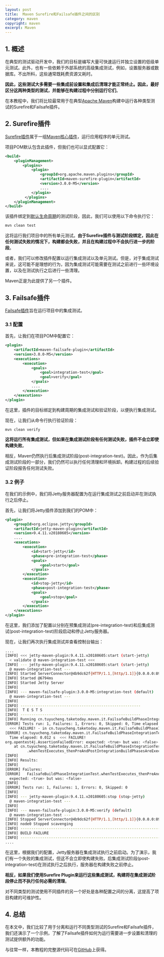 ```yaml
---
layout: post
title:  Maven Surefire和Failsafe插件之间的区别
category: maven
copyright: maven
excerpt: Maven
---
```


## 1. 概述

在典型的测试驱动开发中，我们的目标是编写大量可快速运行并独立设置的低级单元测试。此外，也有一些依赖于外部系统的高级集成测试，例如，设置服务器或数据库。不出所料，这些通常既耗费资源又耗时。

**因此，这些测试大多需要一些集成前设置和集成后清理才能正常终止。因此，最好区分这两种类型的测试，并能够在构建过程中分别运行它们**。

在本教程中，我们将比较最常用于在典型[Apache Maven](https://www.baeldung.com/maven-guide)构建中运行各种类型测试的Surefire和Failsafe插件。

## 2. Surefire插件

[Surefire插件](https://www.baeldung.com/maven-surefire-plugin)属于一组[Maven核心插件](https://www.baeldung.com/core-maven-plugins)，运行应用程序的单元测试。

项目POM默认包含此插件，但我们也可以显式配置它：

```xml
<build>
    <pluginManagement>
        <plugins>
            <plugin>
                <groupId>org.apache.maven.plugins</groupId>
                <artifactId>maven-surefire-plugin</artifactId>
                <version>3.0.0-M5</version>
                ....
            </plugin>
         </plugins>
    </pluginManagement>
</build>
```

该插件绑定到[默认生命周期](https://www.baeldung.com/maven#introduction-8)的测试阶段，因此，我们可以使用以下命令执行它：

```bash
mvn clean test
```

这将运行我们项目中的所有单元测试。**由于Surefire插件与测试阶段绑定，因此在任何测试失败的情况下，构建都会失败，并且在构建过程中不会执行进一步的阶段**。

或者，我们可以修改插件配置以运行集成测试以及单元测试。但是，对于集成测试来说，这可能不是理想的行为，因为集成测试可能需要在测试之前进行一些环境设置，以及在测试执行之后进行一些清理。

Maven正是为此提供了另一个插件。

## 3. Failsafe插件

[Failsafe插件](https://www.baeldung.com/maven-failsafe-plugin)旨在运行项目中的集成测试。

### 3.1 配置

首先，让我们在项目POM中配置它：

```xml
<plugin>
    <artifactId>maven-failsafe-plugin</artifactId>
    <version>3.0.0-M5</version>
    <executions>
        <execution>
            <goals>
                <goal>integration-test</goal>
                <goal>verify</goal>
            </goals>
            ....
        </execution>
    </executions>
</plugin>
```

在这里，插件的目标绑定到构建周期的集成测试和验证阶段，以便执行集成测试。

现在，让我们从命令行执行验证阶段：

```bash
mvn clean verify
```

**这将运行所有集成测试，但如果在集成测试阶段有任何测试失败，插件不会立即使构建失败**。

相反，Maven仍然执行后集成测试阶段(post-integration-test)。因此，作为后集成测试阶段的一部分，我们仍然可以执行任何清理和环境拆卸。构建过程的后续验证阶段报告任何测试失败。

### 3.2 例子

在我们的示例中，我们将Jetty服务器配置为在运行集成测试之前启动并在测试执行之后停止。

首先，让我们将Jetty插件添加到我们的POM中：

```xml
<plugin>
    <groupId>org.eclipse.jetty</groupId>
    <artifactId>jetty-maven-plugin</artifactId>
    <version>9.4.11.v20180605</version>
    ....
    <executions>
        <execution>
            <id>start-jetty</id>
            <phase>pre-integration-test</phase>
            <goals>
                <goal>start</goal>
            </goals>
        </execution>
        <execution>
            <id>stop-jetty</id>
            <phase>post-integration-test</phase>
            <goals>
                <goal>stop</goal>
            </goals>
        </execution>
    </executions>
</plugin>
```

在这里，我们添加了配置以分别在预集成测试(pre-integration-test)和后集成测试(post-integration-test)阶段启动和停止Jetty服务器。

现在，让我们再次执行集成测试并查看控制台输出：

```bash
....
[INFO] <<< jetty-maven-plugin:9.4.11.v20180605:start (start-jetty) 
  < validate @ maven-integration-test <<<
[INFO] --- jetty-maven-plugin:9.4.11.v20180605:start (start-jetty)
  @ maven-integration-test ---
[INFO] Started ServerConnector@4b9dc62f{HTTP/1.1,[http/1.1]}{0.0.0.0:8999}
[INFO] Started @6794ms
[INFO] Started Jetty Server
[INFO]
[INFO] --- maven-failsafe-plugin:3.0.0-M5:integration-test (default)
  @ maven-integration-test ---
[INFO]
[INFO] -------------------------------------------------------
[INFO]  T E S T S
[INFO] -------------------------------------------------------
[INFO] Running cn.tuyucheng.taketoday.maven.it.FailsafeBuildPhaseIntegrationTest
[ERROR] Tests run: 1, Failures: 1, Errors: 0, Skipped: 0, Time elapsed: 0.024 s
  <<< FAILURE! - in cn.tuyucheng.taketoday.maven.it.FailsafeBuildPhaseIntegrationTest
[ERROR] cn.tuyucheng.taketoday.maven.it.FailsafeBuildPhaseIntegrationTest.whenTestExecutes_thenPreAndPostIntegrationBuildPhasesAreExecuted
  Time elapsed: 0.012 s  <<< FAILURE!
org.opentest4j.AssertionFailedError: expected: <true> but was: <false>
	at cn.tuyucheng.taketoday.maven.it.FailsafeBuildPhaseIntegrationTest
          .whenTestExecutes_thenPreAndPostIntegrationBuildPhasesAreExecuted(FailsafeBuildPhaseIntegrationTest.java:11)
[INFO]
[INFO] Results:
[INFO]
[ERROR] Failures:
[ERROR]   FailsafeBuildPhaseIntegrationTest.whenTestExecutes_thenPreAndPostIntegrationBuildPhasesAreExecuted:11
  expected: <true> but was: <false>
[INFO]
[ERROR] Tests run: 1, Failures: 1, Errors: 0, Skipped: 0
[INFO]
[INFO] --- jetty-maven-plugin:9.4.11.v20180605:stop (stop-jetty)
  @ maven-integration-test ---
[INFO]
[INFO] --- maven-failsafe-plugin:3.0.0-M5:verify (default)
  @ maven-integration-test ---
[INFO] Stopped ServerConnector@4b9dc62f{HTTP/1.1,[http/1.1]}{0.0.0.0:8999}
[INFO] node0 Stopped scavenging
[INFO] ------------------------------------------------------------------------
[INFO] BUILD FAILURE
[INFO] ------------------------------------------------------------------------
....
```

在这里，根据我们的配置，Jetty服务器在集成测试执行之前启动。为了演示，我们有一个失败的集成测试，但这不会立即使构建失败。后集成测试阶段(post-integration-test)在测试执行之后执行，服务器在构建失败之前停止。

**相反，如果我们使用Surefire Plugin来运行这些集成测试，构建将在集成测试阶段停止而不执行任何必需的清理**。

对不同类型的测试使用不同插件的另一个好处是各种配置之间的分离，这提高了项目构建的可维护性。

## 4. 总结

在本文中，我们比较了用于分离和运行不同类型测试的Surefire和Failsafe插件，我们还演示了一个示例，了解了Failsafe插件如何为运行需要进一步设置和清理的测试提供额外的功能。

与往常一样，本教程的完整源代码可在[GitHub](https://github.com/tuyucheng7/taketoday-tutorial4j/tree/master/maven.modules)上获得。